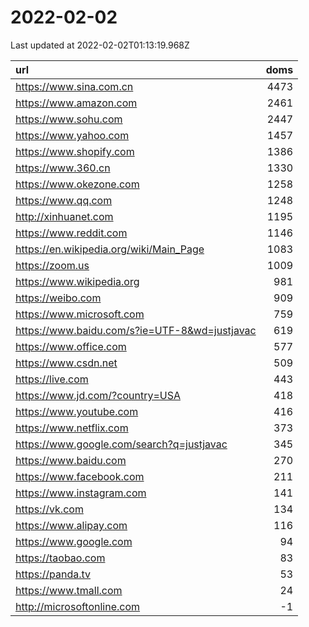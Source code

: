 # 2022-02-02

<!-- BEGIN -->
Last updated at 2022-02-02T01:13:19.968Z

url | doms
:- | -:
https://www.sina.com.cn | 4473
https://www.amazon.com | 2461
https://www.sohu.com | 2447
https://www.yahoo.com | 1457
https://www.shopify.com | 1386
https://www.360.cn | 1330
https://www.okezone.com | 1258
https://www.qq.com | 1248
http://xinhuanet.com | 1195
https://www.reddit.com | 1146
https://en.wikipedia.org/wiki/Main_Page | 1083
https://zoom.us | 1009
https://www.wikipedia.org | 981
https://weibo.com | 909
https://www.microsoft.com | 759
https://www.baidu.com/s?ie=UTF-8&wd=justjavac | 619
https://www.office.com | 577
https://www.csdn.net | 509
https://live.com | 443
https://www.jd.com/?country=USA | 418
https://www.youtube.com | 416
https://www.netflix.com | 373
https://www.google.com/search?q=justjavac | 345
https://www.baidu.com | 270
https://www.facebook.com | 211
https://www.instagram.com | 141
https://vk.com | 134
https://www.alipay.com | 116
https://www.google.com | 94
https://taobao.com | 83
https://panda.tv | 53
https://www.tmall.com | 24
http://microsoftonline.com | -1
<!-- END -->
